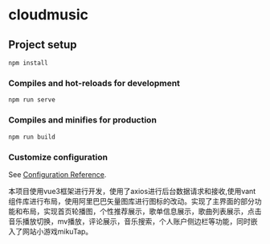 # cloudmusic

## Project setup
```
npm install
```

### Compiles and hot-reloads for development
```
npm run serve
```

### Compiles and minifies for production
```
npm run build
```

### Customize configuration
See [Configuration Reference](https://cli.vuejs.org/config/).

本项目使用vue3框架进行开发，使用了axios进行后台数据请求和接收,使用vant组件库进行布局，使用阿里巴巴矢量图库进行图标的改动。实现了主界面的部分功能和布局，实现首页轮播图，个性推荐展示，歌单信息展示，歌曲列表展示，点击音乐播放切换，mv播放，评论展示，音乐搜索，个人账户侧边栏等功能，同时嵌入了网站小游戏mikuTap。
